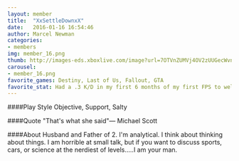 ```yaml
---
layout: member
title:  "XxSettleDownxX"
date:   2016-01-16 16:54:46
author: Marcel Newman
categories:
- members
img: member_16.png
thumb: http://images-eds.xboxlive.com/image?url=7OTVnZUMVj4OV2zUUGecWvn3U00nQQLfK7_kwpANogik1LfZFcXhHk4vI6W_XCivGch2sGgu5ULT8pd7MXGpUzQ31l2WJVWCd9B4Dr6OeIaRuy23rbKFVODI17fLkdXCR.NZblLwdkRtFhNEc4LFb4_GxolavG32Emy2YELr0zE-&format=png&h=640&w=640
carousel:
- member_16.png
favorite_games: Destiny, Last of Us, Fallout, GTA
favorite_stat: Had a .3 K/D in my first 6 months of my first FPS to well over 1.0 in the following 6 months.
---
```

####Play Style
Objective, Support, Salty

####Quote
"That's what she said"&mdash; Michael Scott

####About
Husband and Father of 2. I'm analytical. I think about thinking about things. I am horrible at small talk, but if you want to discuss sports, cars, or science at the  nerdiest of levels.....I am your man.
